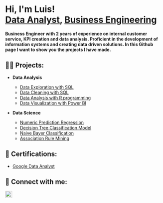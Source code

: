 <h1>Hi, I'm Luis! <br/><a href="https://github.com/LuisPando01">Data Analyst</a>, <a href="https://www.linkedin.com/in/luispando/">Business Engineering</a></h1>

<b>
Business Engineer with 2 years of experience on internal customer service, KPI creation and data analysis. Proficient in the development of information systems and creating data driven solutions.
In this Github page I want to show you the projects I have made.
</b>

<h2>👨‍💻 Projects:</h2>

- <b>Data Analysis</b>

  - [Data Exploration with SQL](https://github.com/LuisPando01/Covid_Data_Exploration_with_SQL)
  - [Data Cleaning with SQL](https://github.com/LuisPando01/Housing_Data_Cleaning_with_SQL)
  - [Data Analysis with R programming](https://github.com/LuisPando01/Data_Analysis_with_R)
  - [Data Visualization with Power BI](https://github.com/LuisPando01/Data_Visualization_in_PowerBI)
    
- <b>Data Science</b>

  - [Numeric Prediction Regression](https://github.com/LuisPando01/Numeric_Prediction_Regression)
  - [Decision Tree Classification Model](https://github.com/LuisPando01/Decision_Tree_Classification)
  - [Naive Bayer Classification](https://github.com/LuisPando01/Naive_Bayes_Classification)
  - [Association Rule Mining]()
  
 <h2>📄 Certifications:</h2>

- [Google Data Analyst](https://www.coursera.org/account/accomplishments/specialization/F7EUSBJACC5R)

<h2> 🤳 Connect with me:</h2>

[<img align="left" alt="JoshMadakor | LinkedIn" width="22px" src="https://cdn.jsdelivr.net/npm/simple-icons@v3/icons/linkedin.svg" />][linkedin]

[linkedin]: https://linkedin.com/in/luispando

<!--
**joshmadakor1/joshmadakor1** is a ✨ _special_ ✨ repository because its `README.md` (this file) appears on your GitHub profile.

Here are some ideas to get you started:

- 🔭 I’m currently working on ...
- 🌱 I’m currently learning ...
- 👯 I’m looking to collaborate on ...
- 🤔 I’m looking for help with ...
- 💬 Ask me about ...
- 📫 How to reach me: ...
- 😄 Pronouns: ...
- ⚡ Fun fact: ...
-->
